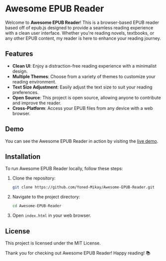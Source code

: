 # Awesome EPUB Reader

Welcome to **Awesome EPUB Reader**! This is a browser-based EPUB reader based off of epub.js designed to provide a seamless reading experience with a clean user interface. Whether you're reading novels, textbooks, or any other EPUB content, my reader is here to enhance your reading journey.

## Features

- **Clean UI**: Enjoy a distraction-free reading experience with a minimalist design.
- **Multiple Themes**: Choose from a variety of themes to customize your reading environment.
- **Text Size Adjustment**: Easily adjust the text size to suit your reading preferences.
- **Open Source**: This project is open source, allowing anyone to contribute and improve the reader.
- **Cross-Platform**: Access your EPUB files from any device with a web browser.

## Demo

You can see the Awesome EPUB Reader in action by visiting the [live demo](#).

## Installation

To run Awesome EPUB Reader locally, follow these steps:

1. Clone the repository:
   ```bash
   git clone https://github.com/Yoned-Mikay/Awesome-EPUB-Reader.git
   ```
2. Navigate to the project directory:
   ```bash
   cd Awesome-EPUB-Reader
   ```
3. Open `index.html` in your web browser.

## License

This project is licensed under the MIT License.

Thank you for checking out Awesome EPUB Reader! Happy reading! 📚
